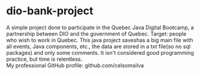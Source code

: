 # dio-bank-project
A simple project done to participate in the Quebec Java Digital Bootcamp, a partnership between DIO and the government of Quebec. Target: people who wish to work in Quebec. This java project saveshas a big main file with all events, Java components, etc., the data are stored in a txt file(so no sql packages) and only some comments. It isn't considered good programming practice, but time is relentless.</br>
My professional GitHub profile: github.com/celsomsilva
